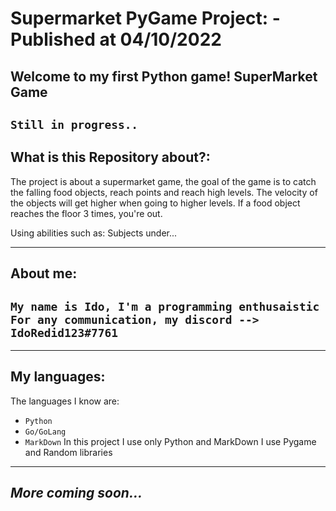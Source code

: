 # ****Supermarket PyGame Project:**** - ****Published at 04/10/2022****

## **Welcome to my first Python game! SuperMarket Game**

```Still in progress..```
---
## **What is this Repository about?:**
The project is about a supermarket game, the goal of the game is to catch the falling food objects, reach points and reach high levels. The velocity of the objects will get higher when going to higher levels. If a food object reaches the floor 3 times, you're out.

Using abilities such as:
Subjects under...

---
## **About me:**
``My name is Ido, I'm a programming enthusaistic``
```For any communication, my discord --> IdoRedid123#7761```
---
---
## **My languages:**
The languages I know are:
- `Python`
- `Go/GoLang`
- `MarkDown`
In this project I use only Python and MarkDown
I use Pygame and Random libraries
---
## *More coming soon...*


